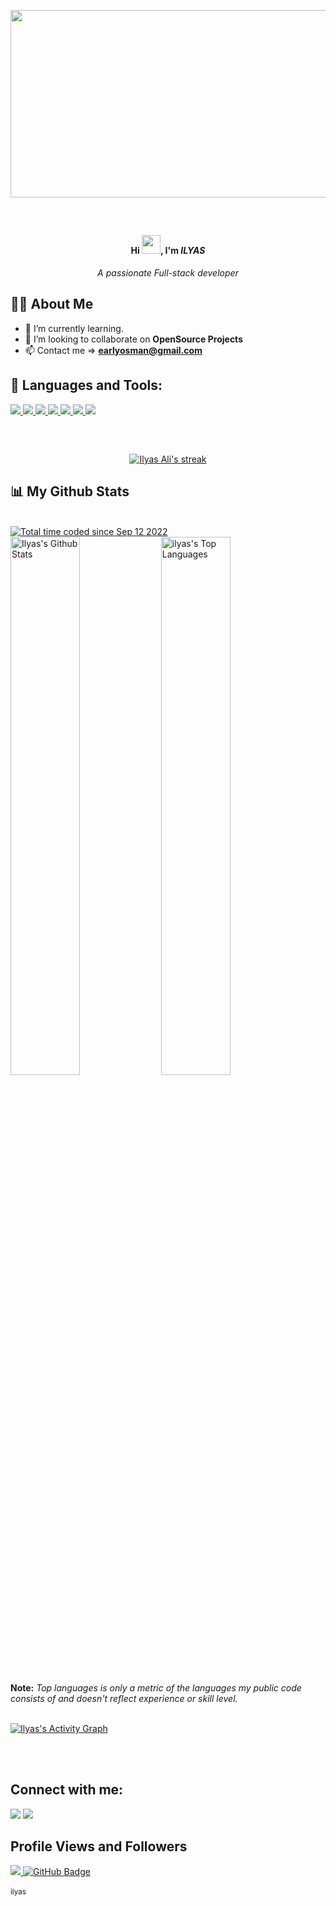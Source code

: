 <p align="center"><img src="https://media.giphy.com/media/dWesBcTLavkZuG35MI/giphy.gif" width="600" height="300"  /></p>

<br/>

## <h4 align="center">Hi <img src="https://raw.githubusercontent.com/MartinHeinz/MartinHeinz/master/wave.gif" width="30px">, I'm <em>ILYAS</em></h4>
<p align="center"><em>A passionate Full-stack developer</em></p>


## 🙋‍♂️ About Me
- 🌱 I’m currently learning.
- 👯 I’m looking to collaborate on **OpenSource Projects**
- 📫 Contact me  => **earlyosman@gmail.com**

## 🚀 Languages and Tools:

<p align="left"> 
    <a href="https://cplusplus.com/" target="_blank"> <img src="https://img.icons8.com/color/48/000000/c-plus-plus-logo.png"/> </a>
    <a href="https://reactjs.org/" target="_blank"> <img src="https://img.icons8.com/color/48/000000/react-native.png"/> </a>
    <a href="https://developer.mozilla.org/en-US/docs/Web/JavaScript" target="_blank"> <img src="https://img.icons8.com/color/48/000000/javascript.png"/> </a> 
    <a href="https://www.w3.org/html/" target="_blank"> <img src="https://img.icons8.com/color/48/000000/html-5.png"/> </a> 
    <a href="https://www.w3schools.com/css/" target="_blank"> <img src="https://img.icons8.com/color/48/000000/css3.png"/> </a> 
    <a href="https://getbootstrap.com" target="_blank"> <img src="https://img.icons8.com/color/48/000000/bootstrap.png"/> </a> 
    <a href="https://git-scm.com/" target="_blank"> <img src="https://img.icons8.com/color/48/000000/git.png"/> </a> 
</p>

##

<!-- [![React Badge](https://img.shields.io/badge/-React-61DBFB?style=for-the-badge&labelColor=black&logo=react&logoColor=61DBFB)](#)  [![Javascript Badge](https://img.shields.io/badge/-Javascript-F0DB4F?style=for-the-badge&labelColor=black&logo=javascript&logoColor=F0DB4F)](#) [![Typescript Badge](https://img.shields.io/badge/-Typescript-007acc?style=for-the-badge&labelColor=black&logo=typescript&logoColor=007acc)](#) [![Nodejs Badge](https://img.shields.io/badge/-Nodejs-3C873A?style=for-the-badge&labelColor=black&logo=node.js&logoColor=3C873A)](#) [![GraphQL Badge](https://img.shields.io/badge/-GraphQl-e535ab?style=for-the-badge&labelColor=black&logo=node.js&logoColor=e535ab)](#) -->
<br/>

<p align="center">
    <a href="https://github.com/ilyasosman/github-readme-streak-stats">
        <img title="🔥" alt="Ilyas Ali's streak" src="https://github-readme-streak-stats.herokuapp.com/?user=ilyasosman&theme=black-ice&hide_border=true&stroke=0000&background=060A0CD0"/>
    </a>
</p>

## 📊 My Github Stats
<br/>
<a href="https://wakatime.com/@a8b549ae-57cf-4e32-9e63-83c23ce609af"><img src="https://wakatime.com/badge/user/a8b549ae-57cf-4e32-9e63-83c23ce609af.svg" alt="Total time coded since Sep 12 2022" /></a>

  <br/>
    <a href="https://github.com/ilyasosman/github-readme-stats"><img width="47%" alt="Ilyas's Github Stats" src="https://github-readme-stats.vercel.app/api?username=ilyasosman&show_icons=true&count_private=true&theme=react&hide_border=true&bg_color=0D1117" /></a>
  <a href="https://github.com/ilyasosman/github-readme-stats"><img width="47%" alt="ilyas's Top Languages" src="https://github-readme-stats.vercel.app/api/top-langs/?username=ilyasosman&langs_count=8&count_private=true&layout=compact&theme=react&hide_border=true&bg_color=0D1117" /></a>
  <br/>
  <b>Note:</b> <em>Top languages is only a metric of the languages my public code consists of and doesn't reflect experience or skill level.</em>


<br/>
<br/>

<a href="https://github.com/ilyasosman/github-readme-activity-graph"><img alt="Ilyas's Activity Graph" src="https://activity-graph.herokuapp.com/graph?username=ilyasosman&bg_color=0D1117&color=5BCDEC&line=5BCDEC&point=FFFFFF&hide_border=true" /></a>

<br/>
<br/>

## Connect with me:
<p align="left">

<a href = "https://www.linkedin.com/in/ilyas-ali-74aa031b7"><img src="https://img.icons8.com/fluent/48/000000/linkedin.png"/></a>
<a href = "https://twitter.com/iOs__man"><img src="https://img.icons8.com/fluent/48/000000/twitter.png"/></a>

</p>

## Profile Views and Followers
<a href="https://github.com/Meghna-DAS/github-profile-views-counter">
    <img src="https://komarev.com/ghpvc/?username=ilyasosman">
</a>
<a href="https://github.com/ilyasosma?tab=followers"><img src="https://img.shields.io/github/followers/ilyasosman?label=Followers&style=social" alt="GitHub Badge"></a>

<br/>
<br/>
<small>ilyas</small>

